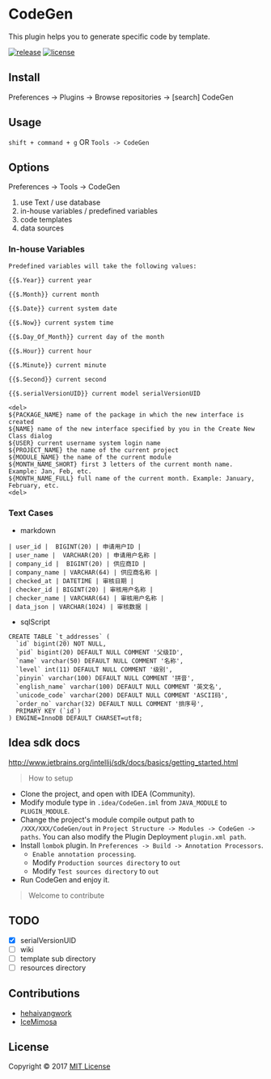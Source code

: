 # CodeGen

This plugin helps you to generate specific code by template.

[![release](https://img.shields.io/badge/IDEA-v0.6-blue.svg)](https://plugins.jetbrains.com/plugin/9574-codegen) [![license](https://img.shields.io/github/license/mashape/apistatus.svg)](https://github.com/hehaiyangwork/CodeGen/blob/master/LICENSE)


## Install

Preferences -> Plugins -> Browse repositories -> [search] CodeGen

## Usage

`shift + command + g` OR `Tools -> CodeGen`

## Options

Preferences -> Tools -> CodeGen
    
1. use Text / use database
2. in-house variables / predefined variables
3. code templates
4. data sources

### In-house Variables

```
Predefined variables will take the following values:

{{$.Year}} current year

{{$.Month}} current month

{{$.Date}} current system date

{{$.Now}} current system time

{{$.Day_Of_Month}} current day of the month

{{$.Hour}} current hour

{{$.Minute}} current minute

{{$.Second}} current second

{{$.serialVersionUID}} current model serialVersionUID

<del>
${PACKAGE_NAME} name of the package in which the new interface is created
${NAME} name of the new interface specified by you in the Create New Class dialog
${USER} current username system login name
${PROJECT_NAME} the name of the current project
${MODULE_NAME} the name of the current module
${MONTH_NAME_SHORT} first 3 letters of the current month name. Example: Jan, Feb, etc.
${MONTH_NAME_FULL} full name of the current month. Example: January, February, etc.
<del>

```

### Text Cases

- markdown

```
| user_id |  BIGINT(20) | 申请用户ID |
| user_name |  VARCHAR(20) | 申请用户名称 |
| company_id |  BIGINT(20) | 供应商ID |
| company_name | VARCHAR(64) | 供应商名称 |
| checked_at | DATETIME | 审核日期 |
| checker_id | BIGINT(20) | 审核用户名称 |
| checker_name | VARCHAR(64) | 审核用户名称 |
| data_json | VARCHAR(1024) | 审核数据 |
```

- sqlScript

```
CREATE TABLE `t_addresses` (
  `id` bigint(20) NOT NULL,
  `pid` bigint(20) DEFAULT NULL COMMENT '父级ID',
  `name` varchar(50) DEFAULT NULL COMMENT '名称',
  `level` int(11) DEFAULT NULL COMMENT '级别',
  `pinyin` varchar(100) DEFAULT NULL COMMENT '拼音',
  `english_name` varchar(100) DEFAULT NULL COMMENT '英文名',
  `unicode_code` varchar(200) DEFAULT NULL COMMENT 'ASCII码',
  `order_no` varchar(32) DEFAULT NULL COMMENT '排序号',
  PRIMARY KEY (`id`)
) ENGINE=InnoDB DEFAULT CHARSET=utf8;
```

## Idea sdk docs

http://www.jetbrains.org/intellij/sdk/docs/basics/getting_started.html

> How to setup

* Clone the project, and open with IDEA (Community).
* Modify module type in `.idea/CodeGen.iml` from `JAVA_MODULE` to `PLUGIN_MODULE`.
* Change the project's module compile output path to `/XXX/XXX/CodeGen/out` in `Project Structure -> Modules -> CodeGen -> paths`. You can also modify the Plugin Deployment `plugin.xml path`.
* Install `lombok` plugin. In `Preferences -> Build -> Annotation Processors`. 
	* `Enable annotation processing`.
	* Modify `Production sources directory` to `out`
	* Modify `Test sources directory` to `out`
* Run CodeGen and enjoy it.

> Welcome to contribute

## TODO

* [x] serialVersionUID
* [ ] wiki
* [ ] template sub directory
* [ ] resources directory

## Contributions

* [hehaiyangwork](https://github.com/hehaiyangwork)
* [IceMimosa](https://github.com/IceMimosa)

## License
Copyright © 2017 [MIT License](https://spdx.org/licenses/MIT.html)


